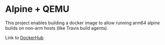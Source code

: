 # Alpine + QEMU

This project enables building a docker image to allow running arm64 alpine builds on non-arm hosts (like Travis build agents).

Link to [DockerHub](https://hub.docker.com/r/rycus86/arm64v8-alpine-qemu/)

